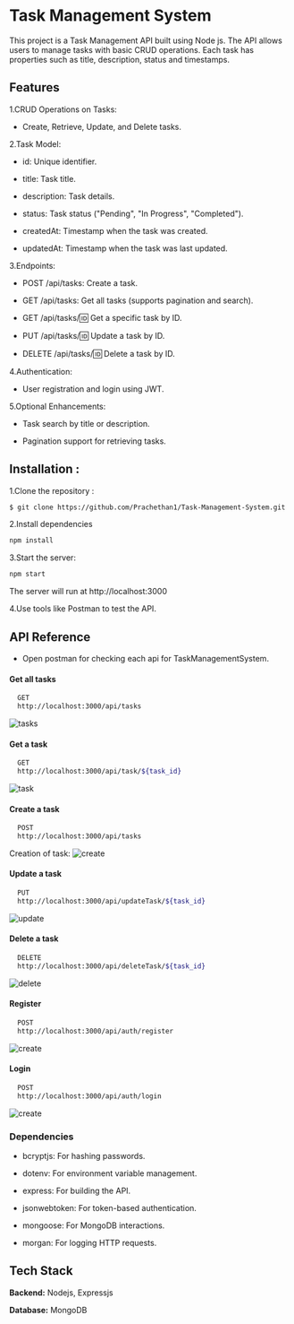 # Task Management System


This project is a Task Management API built using Node js. The API allows users to manage tasks with basic CRUD operations. Each task has properties such as title, description, status and timestamps. 

## Features

1.CRUD Operations on Tasks:

* Create, Retrieve, Update, and Delete tasks.

2.Task Model:

* id: Unique identifier.

* title: Task title.

* description: Task details.

* status: Task status ("Pending", "In Progress", "Completed").

* createdAt: Timestamp when the task was created.

* updatedAt: Timestamp when the task was last updated.

3.Endpoints:

* POST /api/tasks: Create a task.

* GET /api/tasks: Get all tasks (supports pagination and search).

* GET /api/tasks/:id: Get a specific task by ID.

* PUT /api/tasks/:id: Update a task by ID.

* DELETE /api/tasks/:id: Delete a task by ID.

4.Authentication:

* User registration and login using JWT.

5.Optional Enhancements:

* Task search by title or description.

* Pagination support for retrieving tasks.

## Installation :
1.Clone the repository : 
```bash
$ git clone https://github.com/Prachethan1/Task-Management-System.git
```
2.Install dependencies
```bash
npm install
```
3.Start the server:
```bash
npm start
```
The server will run at http://localhost:3000

4.Use tools like Postman to test the API.

## API Reference

- Open postman for checking each api for TaskManagementSystem.

#### Get all tasks

```bash
  GET
  http://localhost:3000/api/tasks
```
![tasks](https://github.com/Prachethan1/Task-Management-System/blob/main/Screenshots/t2.png?raw=true)

#### Get a task

```bash
  GET
  http://localhost:3000/api/task/${task_id}
```
![task](https://github.com/Prachethan1/Task-Management-System/blob/main/Screenshots/t3.png?raw=true)

#### Create a task

```bash
  POST 
  http://localhost:3000/api/tasks
```

Creation of task:
![create](https://github.com/Prachethan1/Task-Management-System/blob/main/Screenshots/t1.png?raw=true)

#### Update a task

```bash
  PUT 
  http://localhost:3000/api/updateTask/${task_id}
```
![update](https://github.com/Prachethan1/Task-Management-System/blob/main/Screenshots/t4.png?raw=true)

#### Delete a task

```bash
  DELETE 
  http://localhost:3000/api/deleteTask/${task_id}
```
![delete](https://github.com/Prachethan1/Task-Management-System/blob/main/Screenshots/t5.png?raw=true)


#### Register

```bash
  POST 
  http://localhost:3000/api/auth/register
```

![create](https://github.com/Prachethan1/Task-Management-System/blob/main/Screenshots/t6.png?raw=true)


#### Login

```bash
  POST 
  http://localhost:3000/api/auth/login
```

![create](https://github.com/Prachethan1/Task-Management-System/blob/main/Screenshots/t7.png?raw=true)

### Dependencies

* bcryptjs: For hashing passwords.

* dotenv: For environment variable management.

* express: For building the API.

* jsonwebtoken: For token-based authentication.

* mongoose: For MongoDB interactions.

* morgan: For logging HTTP requests.



## Tech Stack

**Backend:** Nodejs, Expressjs

**Database:** MongoDB
